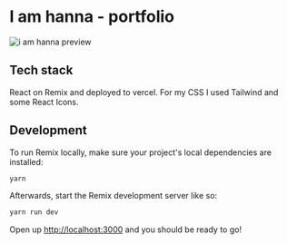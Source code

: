 # I am hanna - portfolio

![i am hanna preview](https://repository-images.githubusercontent.com/476819218/92624caf-77dd-4725-b156-d450aab267e3)

## Tech stack

React on Remix and deployed to vercel. For my CSS I used Tailwind and some React Icons. 

## Development

To run Remix locally, make sure your project's local dependencies are installed:

```sh
yarn 
```

Afterwards, start the Remix development server like so:

```sh
yarn run dev
```

Open up [http://localhost:3000](http://localhost:3000) and you should be ready to go!
